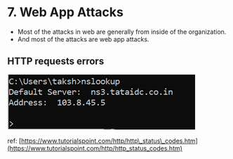 # 7. Web App Attacks

* Most of the attacks in web are generally from inside of the organization.
* And most of the attacks are web app attacks.

## HTTP requests errors

![ref: tutorialspoint.com](../.gitbook/assets/image%20%2861%29.png)

ref: [https://www.tutorialspoint.com/http/http\_status\_codes.htm](https://www.tutorialspoint.com/http/http_status_codes.htm)

